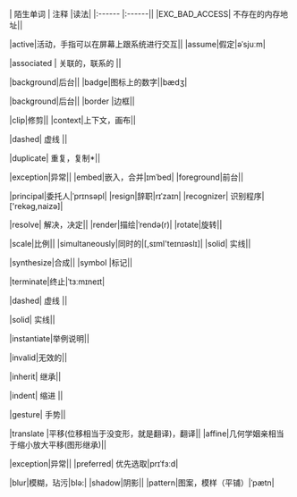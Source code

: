 | 陌生单词 | 注释	   |读法|
|:------ |:------||
|EXC_BAD_ACCESS| 不存在的内存地址||

|active|活动，手指可以在屏幕上跟系统进行交互||
|assume|假定|əˈsjuːm|

|associated | 关联的，联系的 ||

|background|后台||
|badge|图标上的数字||bædʒ|

|background|后台||
|border |边框||

|clip|修剪||
|context|上下文，画布||

|dashed| 虚线  ||

|duplicate| 重复，复制*||


|exception|异常||
|embed|嵌入，合并|ɪmˈbed|
|foreground|前台||

|principal|委托人|ˈprɪnsəpl|
|resign|辞职|rɪˈzaɪn|
|recognizer|  识别程序|['rekəg,naizə]|

|resolve| 解决，决定||
|render|描绘|ˈrendə(r)|
|rotate|旋转||


|scale|比例||
|simultaneously|同时的|[,sɪml'teɪnɪəslɪ]|
|solid| 实线||

|synthesize|合成||
|symbol |标记||



|terminate|终止|ˈtɜːmɪneɪt|



|dashed| 虚线  ||

|solid| 实线||

|instantiate|举例说明||

|invalid|无效的||




|inherit| 继承||

|indent| 缩进 ||

|gesture| 手势||

|translate |平移(位移相当于没变形，就是翻译)，翻译||
|affine|几何学姻亲相当于缩小放大平移(图形继承)||

|exception|异常||
|preferred| 优先选取|prɪˈfɜːd|

|blur|模糊，玷污|blə:|
|shadow|阴影||
|pattern|图案，模样（平铺）|ˈpætn|




